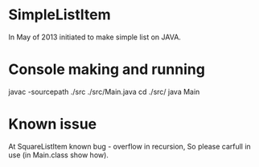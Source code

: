 SimpleListItem
==============

In May of 2013 initiated to make simple list on JAVA.

Console making and running
=============
javac -sourcepath ./src ./src/Main.java
cd ./src/ 
java Main

Known issue
=============
At SquareListItem known bug - overflow in recursion,
So please carfull in use (in Main.class show how).
